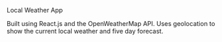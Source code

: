 Local Weather App

Built using React.js and the OpenWeatherMap API.
Uses geolocation to show the current local weather and five day forecast.
